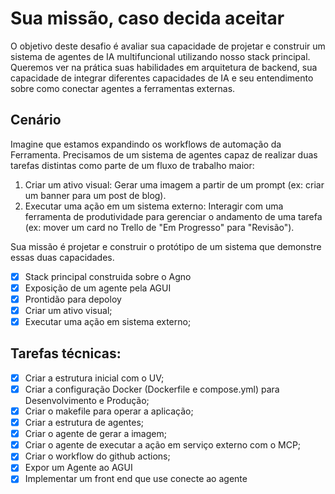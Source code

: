 # Sua missão, caso decida aceitar

O objetivo deste desafio é avaliar sua capacidade de projetar e construir um sistema de
agentes de IA multifuncional utilizando nosso stack principal. Queremos ver na prática suas
habilidades em arquitetura de backend, sua capacidade de integrar diferentes capacidades
de IA e seu entendimento sobre como conectar agentes a ferramentas externas.

## Cenário
Imagine que estamos expandindo os workflows de automação da Ferramenta. Precisamos de
um sistema de agentes capaz de realizar duas tarefas distintas como parte de um fluxo de
trabalho maior:

1. Criar um ativo visual: Gerar uma imagem a partir de um prompt (ex: criar um
banner para um post de blog).
2. Executar uma ação em um sistema externo: Interagir com uma ferramenta de
produtividade para gerenciar o andamento de uma tarefa (ex: mover um card no
Trello de "Em Progresso" para "Revisão").

Sua missão é projetar e construir o protótipo de um sistema que demonstre essas duas
capacidades.
- [X] Stack principal construida sobre o Agno
- [X] Exposição de um agente pela AGUI
- [X] Prontidão para depoloy
- [X] Criar um ativo visual;
- [X] Executar uma ação em sistema externo;

## Tarefas técnicas:

- [X] Criar a estrutura inicial com o UV;
- [X] Criar a configuração Docker (Dockerfile e compose.yml) para Desenvolvimento e Produção;
- [X] Criar o makefile para operar a aplicação;
- [X] Criar a estrutura de agentes;
- [X] Criar o agente de gerar a imagem;
- [X] Criar o agente de executar a ação em serviço externo com o MCP;
- [X] Criar o workflow do github actions;
- [X] Expor um Agente ao AGUI
- [X] Implementar um front end que use conecte ao agente